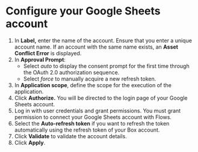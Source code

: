 # Configure your Google Sheets account

1. In **Label,** enter the name of the account. Ensure that you enter a unique account name.  If an account with the same name exists, an **Asset Conflict Error** is displayed. 
2. In **Approval Prompt**:
   * Select _auto_ to display the consent prompt for the first time through the OAuth 2.0 authorization sequence.
   * Select _force_ to manually acquire a new refresh token.
3. In **Application scope**, define the scope for the execution of the application. 
4. Click **Authorize.** You will be directed to the login page of your Google Sheets account.
5. Log in with user credentials and grant permissions. You must grant permission to connect your Google Sheets account with Flows. 
6. Select the **Auto-refresh token** if you want to refresh the token automatically using the refresh token of your Box account. 
7. Click **Validate** to validate the account details. 
8. Click **Apply**.



